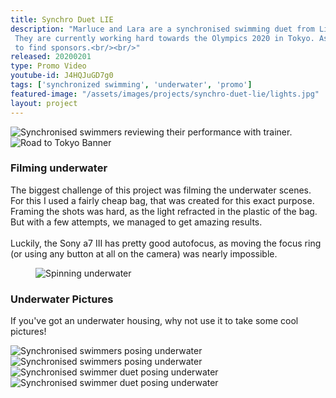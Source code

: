 ```yaml
---
title: Synchro Duet LIE
description: "Marluce and Lara are a synchronised swimming duet from Liechtenstein.
 They are currently working hard towards the Olympics 2020 in Tokyo. As their training is quite expensive, they started a campaign on the site «i believe in you» to realise their dream. <br/><br/>I got to create this short promotion video for them, which they could use
 to find sponsors.<br/><br/>"
released: 20200201
type: Promo Video
youtube-id: J4HQJuGD7g0
tags: ['synchronized swimming', 'underwater', 'promo']
featured-image: "/assets/images/projects/synchro-duet-lie/lights.jpg"
layout: project
---
```


<div class="flickity_container">
    <img src="{{ site.url }}/assets/images/projects/synchro-duet-lie/review.jpg" alt="Synchronised swimmers reviewing their performance with trainer." />
    <img src="{{ site.url }}/assets/images/projects/synchro-duet-lie/roadtotokyo.png" alt="Road to Tokyo Banner" />
</div>

<div class="full-width-container has-padding">
    <article class="text-block flex">
        <div class="half">
            <h3>Filming underwater</h3>
        </div>
        <div class="half">
            <p>The biggest challenge of this project was filming the underwater scenes. For this I used a fairly cheap bag, that was created for this exact purpose. Framing the shots was hard, as the light refracted in the plastic of the bag. But with a few attempts, we managed to get amazing results.<br/><br/>Luckily, the Sony a7 III has pretty good autofocus, as moving the focus ring (or using any button at all on the camera) was nearly impossible. 
            </p>
        </div>
    </article>
</div>

<figure class="imagelist">
    <img class="full" src="{{site.url}}/assets/images/projects/synchro-duet-lie/underwater-lowres2.gif" alt="Spinning underwater" />
</figure>

<div class="full-width-container has-padding">
    <article class="text-block flex">
        <div class="half">
            <h3>Underwater Pictures</h3>
        </div>
        <div class="half">
            <p>If you've got an underwater housing, why not use it to take some cool pictures!
            </p>
        </div>
    </article>
</div>

<div class="flickity_container">
    <img src="{{ site.url }}/assets/images/projects/synchro-duet-lie/underwater-pics/underwater-synchro.jpg" alt="Synchronised swimmers posing underwater" />
    <img src="{{ site.url }}/assets/images/projects/synchro-duet-lie/underwater-pics/underwater-synchro-2.jpg" alt="Synchronised swimmers posing underwater" />
    <img src="{{ site.url }}/assets/images/projects/synchro-duet-lie/underwater-pics/underwater-synchro-3.jpg" alt="Synchronised swimmer duet posing underwater" />
    <img src="{{ site.url }}/assets/images/projects/synchro-duet-lie/underwater-pics/drowning.jpg" alt="Synchronised swimmer duet posing underwater" />
</div>